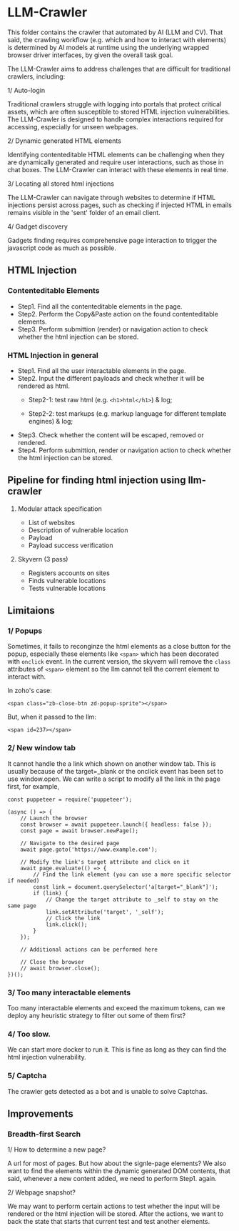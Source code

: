 # LLM-Crawler

This folder contains the crawler that automated by AI (LLM and CV). That said, the crawling workflow (e.g. which and how to interact with elements) is determined by AI models at runtime using the underlying wrapped browser driver interfaces, by given the overall task goal. 

The LLM-Crawler aims to address challenges that are difficult for traditional crawlers, including:

1/ Auto-login

Traditional crawlers struggle with logging into portals that protect critical assets, which are often susceptible to stored HTML injection vulnerabilities. The LLM-Crawler is designed to handle complex interactions required for accessing, especially for unseen webpages.

2/ Dynamic generated HTML elements

Identifying contenteditable HTML elements can be challenging when they are dynamically generated and require user interactions, such as those in chat boxes. The LLM-Crawler can interact with these elements in real time.

3/ Locating all stored html injections

The LLM-Crawler can navigate through websites to determine if HTML injections persist across pages, such as checking if injected HTML in emails remains visible in the 'sent' folder of an email client.

4/ Gadget discovery

Gadgets finding requires comprehensive page interaction to trigger the javascript code as much as possible.


## HTML Injection

### Contenteditable Elements

+ Step1. Find all the contenteditable elements in the page.
+ Step2. Perform the Copy&Paste action on the found contenteditable elements.
+ Step3. Perform submittion (render) or navigation action to check whether the html injection can be stored.

### HTML Injection in general

+ Step1. Find all the user interactable elements in the page.
+ Step2. Input the different payloads and check whether it will be rendered as html.
  + Step2-1: test raw html (e.g. `<h1>html</h1>`) & log;
  
  + Step2-2: test markups (e.g. markup language for different template engines) & log;
+ Step3. Check whether the content will be escaped, removed or rendered.
+ Step4. Perform submittion, render or navigation action to check whether the html injection can be stored.


## Pipeline for finding html injection using llm-crawler 

1. Modular attack specification
    - List of websites
    - Description of vulnerable location
    - Payload
    - Payload success verification

2. Skyvern (3 pass)
    - Registers accounts on sites
    - Finds vulnerable locations
    - Tests vulnerable locations


## Limitaions

### 1/ Popups 

Sometimes, it fails to reconginze the html elements as a close button for the popup, especially these elements like `<span>` which has been decorated with `onclick` event. In the current version, the skyvern will remove the `class` attributes of `<span>` element so the llm cannot tell the corrent element to interact with.

In zoho's case:

```
<span class="zb-close-btn zd-popup-sprite"></span>
```

But, when it passed to the llm:

```
<span id=237></span>
```

### 2/ New window tab

It cannot handle the a link which shown on another window tab. This is usually because of the target=_blank  or the onclick event has been set to use window.open. We can write a script to modify all the link in the page first, for example,

```
const puppeteer = require('puppeteer');

(async () => {
    // Launch the browser
    const browser = await puppeteer.launch({ headless: false });
    const page = await browser.newPage();

    // Navigate to the desired page
    await page.goto('https://www.example.com');

    // Modify the link's target attribute and click on it
    await page.evaluate(() => {
        // Find the link element (you can use a more specific selector if needed)
        const link = document.querySelector('a[target="_blank"]');
        if (link) {
            // Change the target attribute to _self to stay on the same page
            link.setAttribute('target', '_self');
            // Click the link
            link.click();
        }
    });

    // Additional actions can be performed here

    // Close the browser
    // await browser.close();
})();
```

### 3/ Too many interactable elements

Too many interactable elements and exceed the maximum tokens, can we deploy any heuristic strategy to filter out some of them first?

### 4/ Too slow.

We can start more docker to run it. This is fine as long as they can find the html injection vulnerability.

### 5/ Captcha

The crawler gets detected as a bot and is unable to solve Captchas.

## Improvements

### Breadth-first Search

1/ How to determine a new page?

A url for most of pages. But how about the signle-page elements? We also want to find the elements within the dynamic generated DOM contents, that said, whenever a new content added, we need to perform Step1. again.

2/ Webpage snapshot?

We may want to perform certain actions to test whether the input will be rendered or the html injection will be stored. After the actions, we want to back the state that starts that current test and test another elements.
